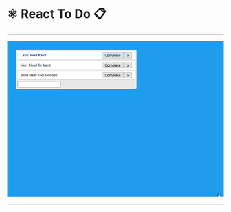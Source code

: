 # ⚛️ React To Do 📋
***
![Alt Text](https://github.com/ofuen/react-to-do/blob/master/screenshot/2018-11-14_18-03-21.gif)
***
